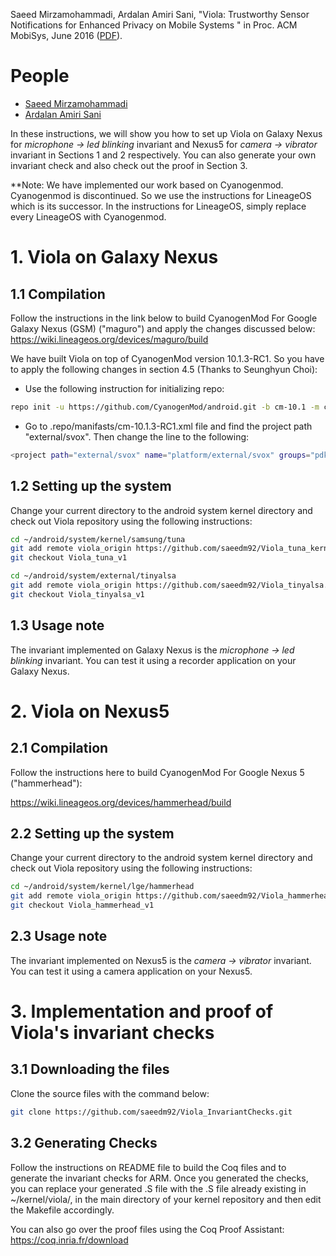 
Saeed Mirzamohammadi, Ardalan Amiri Sani, "Viola: Trustworthy Sensor Notifications for Enhanced Privacy on Mobile Systems
" in Proc. ACM MobiSys, June 2016
([PDF](http://www.ics.uci.edu/~saeed/Mirzamohammadi_MobiSys16.pdf)).

# People

* [Saeed Mirzamohammadi](http://www.ics.uci.edu/~saeed)
* [Ardalan Amiri Sani](http://www.ics.uci.edu/~ardalan)

In these instructions, we will show you how to set up Viola on Galaxy Nexus for _microphone -> led blinking_
invariant and Nexus5 for _camera -> vibrator_ invariant in Sections 1 and 2 respectively. You can also generate your own invariant check and also check out the proof in Section 3.

**Note: We have implemented our work based on Cyanogenmod. Cyanogenmod is discontinued. So we use the instructions for LineageOS which is its successor. In the instructions for LineageOS, simply replace every LineageOS with Cyanogenmod.


# 1. Viola on Galaxy Nexus


## 1.1 Compilation


Follow the instructions in the link below to build CyanogenMod For Google Galaxy Nexus (GSM) ("maguro") and apply the changes discussed below:
https://wiki.lineageos.org/devices/maguro/build


We have built Viola on top of CyanogenMod version 10.1.3-RC1. So you have to apply the following changes in section 4.5 (Thanks to Seunghyun Choi):

* Use the following instruction for initializing repo:

```sh
repo init -u https://github.com/CyanogenMod/android.git -b cm-10.1 -m cm-10.1.3-RC1.xml
```

* Go to .repo/manifasts/cm-10.1.3-RC1.xml file and find the project path "external/svox". Then change the line to the following:

```sh
<project path="external/svox" name="platform/external/svox" groups="pdk-cw-fs" remote="aosp" revision="refs/tags/android-4.2.2_r1" />
```


## 1.2 Setting up the system

Change your current directory to the android system kernel directory and check out Viola repository using the following instructions:

```sh
cd ~/android/system/kernel/samsung/tuna
git add remote viola_origin https://github.com/saeedm92/Viola_tuna_kernel.git
git checkout Viola_tuna_v1

cd ~/android/system/external/tinyalsa
git add remote viola_origin https://github.com/saeedm92/Viola_tinyalsa.git
git checkout Viola_tinyalsa_v1
```


## 1.3 Usage note

The invariant implemented on Galaxy Nexus is the _microphone -> led blinking_ invariant. You can test it using a recorder application on your Galaxy Nexus.




# 2. Viola on Nexus5


## 2.1 Compilation


Follow the instructions here to build CyanogenMod For Google Nexus 5 ("hammerhead"):

https://wiki.lineageos.org/devices/hammerhead/build


## 2.2 Setting up the system


Change your current directory to the android system kernel directory and check out Viola repository using the following instructions:

```sh
cd ~/android/system/kernel/lge/hammerhead
git add remote viola_origin https://github.com/saeedm92/Viola_hammerhead_kernel.git
git checkout Viola_hammerhead_v1
```

## 2.3 Usage note


The invariant implemented on Nexus5 is the _camera -> vibrator_ invariant. You can test it using a camera application on your Nexus5.


# 3. Implementation and proof of Viola's invariant checks


## 3.1 Downloading the files


Clone the source files with the command below:

```sh
git clone https://github.com/saeedm92/Viola_InvariantChecks.git
```

## 3.2 Generating Checks


Follow the instructions on README file to build the Coq files and to generate the invariant checks for ARM. Once you generated the checks, you can replace your generated .S file with the .S file already existing in ~/kernel/viola/, in the main directory of your kernel repository and then edit the Makefile accordingly.

You can also go over the proof files using the Coq Proof Assistant: https://coq.inria.fr/download


